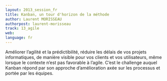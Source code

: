 ```yaml
---
layout: 2013_session_fr
title: Kanban, un tour d'horizon de la méthode
author: Laurent MORISSEAU
authorpost: laurent-morisseau
track: 13_agile
web: 
language: fr
---
```


Améliorer l’agilité et la prédictibilité, réduire les délais de vos projets informatiques, de manière visible pour vos clients et vos utilisateurs, même lorsque le contexte n’est pas favorable à l’agile.
C’est le challenge auquel Kanban répond par son approche d’amélioration axée sur les processus et portée par les équipes.